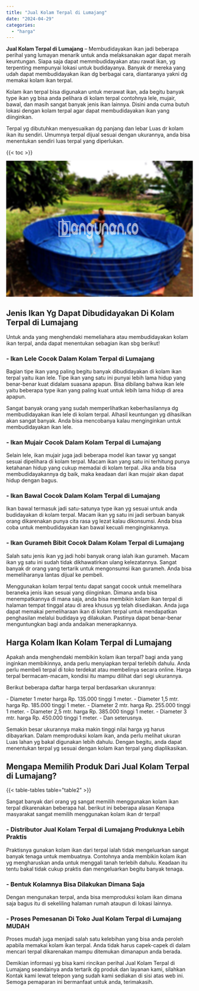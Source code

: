 ```yaml
---
title: "Jual Kolam Terpal di Lumajang"
date: "2024-04-29"
categories: 
  - "harga"
---
```


**Jual Kolam Terpal di Lumajang** – Membudidayakan ikan jadi beberapa perihal yang lumayan menarik untuk anda melaksanakan agar dapat meraih keuntungan. Siapa saja dapat memmbudidayakan atau rawat ikan, yg terpenting mempunyai lokasi untuk budidayanya. Banyak dr mereka yang udah dapat membudidayakan ikan dg berbagai cara, diantaranya yakni dg memakai kolam ikan terpal.

Kolam ikan terpal bisa digunakan untuk merawat ikan, ada begitu banyak type ikan yg bisa anda pelihara di kolam terpal contohnya lele, mujair, bawal, dan masih sangat banyak jenis ikan lainnya. Disini anda cuma butuh lokasi dengan kolam terpal agar dapat membudidayakan ikan yang diinginkan.

Terpal yg dibutuhkan menyesuaikan dg panjang dan lebar Luas dr kolam ikan itu sendiri. Umumnya terpal dijual sesuai dengan ukurannya, anda bisa menentukan sendiri luas terpal yang diperlukan.

{{< toc >}}

![Jual Kolam Terpal di Lumajang](/images/jual-kolam-terpal-40.png)

## Jenis Ikan Yg Dapat Dibudidayakan Di Kolam Terpal di Lumajang

Untuk anda yang menghendaki memeliahara atau membudidayakan kolam ikan terpal, anda dapat menentukan sebagian ikan sbg berikut!

### \- Ikan Lele Cocok Dalam Kolam Terpal di Lumajang

Bagian tipe ikan yang paling begitu banyak dibudidayakan di kolam ikan terpal yaitu ikan lele. Tipe ikan yang satu ini punyai lebih lama hidup yang benar-benar kuat didalam suasana apapun. Bisa dibilang bahwa ikan lele yaitu beberapa type ikan yang paling kuat untuk lebih lama hidup di area apapun.

Sangat banyak orang yang sudah memperlihatkan keberhasilannya dg membudidayakan ikan lele di kolam terpal. Alhasil keuntungan yg dihasilkan akan sangat banyak. Anda bisa mencobanya kalau menginginkan untuk membudidayakan ikan lele.

### \- Ikan Mujair Cocok Dalam Kolam Terpal di Lumajang

Selain lele, ikan mujair juga jadi beberapa model ikan tawar yg sangat sesuai dipelihara di kolam terpal. Macam ikan yang satu ini terhitung punya ketahanan hidup yang cukup memadai di kolam terpal. Jika anda bisa membudidayakannya dg baik, maka keadaan dari ikan mujair akan dapat hidup dengan bagus.

### \- Ikan Bawal Cocok Dalam Kolam Terpal di Lumajang

Ikan bawal termasuk jadi satu-satunya type ikan yg sesuai untuk anda budidayakan di kolam terpal. Macam ikan yg satu ini jadi serbuan banyak orang dikarenakan punya cita rasa yg lezat kalau dikonsumsi. Anda bisa coba untuk membudidayakan kan bawal kecuali menginginkannya.

### \- Ikan Gurameh Bibit Cocok Dalam Kolam Terpal di Lumajang

Salah satu jenis ikan yg jadi hobi banyak orang ialah ikan gurameh. Macam ikan yg satu ini sudah tidak dikhawatirkan ulang kelezatannya. Sangat banyak dr orang yang tertarik untuk mengonsumsi ikan gurameh. Anda bisa memeliharanya lantas dijual ke pembeli.

Menggunakan kolam terpal tentu dapat sangat cocok untuk memelihara beraneka jenis ikan sesuai yang diinginkan. Dimana anda bisa menempatkannya di mana saja, anda bisa membikin kolam ikan terpal di halaman tempat tinggal atau di area khusus yg telah disediakan. Anda juga dapat memakai pemeliharaan ikan di kolam terpal untuk mendapatkan penghasilan melalui budidaya yg dilakukan. Pastinya dapat benar-benar menguntungkan bagi anda andaikan menerapkannya.

## Harga Kolam Ikan Kolam Terpal di Lumajang

Apakah anda menghendaki membikin kolam ikan terpal? bagi anda yang inginkan membikinnya, anda perlu menyiapkan terpal terlebih dahulu. Anda perlu membeli terpal di toko terdekat atau membelinya secara online. Harga terpal bermacam-macam, kondisi itu mampu dilihat dari segi ukurannya.

Berikut beberapa daftar harga terpal berdasarkan ukurannya:

\- Diameter 1 meter harga Rp. 135.000 tinggi 1 meter. - Diameter 1,5 mtr. harga Rp. 185.000 tinggi 1 meter. - Diameter 2 mtr. harga Rp. 255.000 tinggi 1 meter. - Diameter 2,5 mtr. harga Rp. 385.000 tinggi 1 meter. - Diameter 3 mtr. harga Rp. 450.000 tinggi 1 meter. - Dan seterusnya.

Semakin besar ukurannya maka makin tinggi nilai harga yg harus dibayarkan. Dalam memproduksi kolam ikan, anda perlu melihat ukuran Luas lahan yg bakal digunakan lebih dahulu. Dengan begitu, anda dapat menentukan terpal yg sesuai dengan kolam ikan terpal yang diaplikasikan.

## Mengapa Memilih Produk Dari Jual Kolam Terpal di Lumajang?

{{< table-tables table="table2" >}}

Sangat banyak dari orang yg sangat memilih menggunakan kolam ikan terpal dikarenakan beberapa hal. berikut ini beberapa alasan Kenapa masyarakat sangat memilih menggunakan kolam ikan dr terpal!

### \- Distributor Jual Kolam Terpal di Lumajang Produknya Lebih Praktis

Praktisnya gunakan kolam ikan dari terpal ialah tidak mengeluarkan sangat banyak tenaga untuk membuatnya. Contohnya anda membikin kolam ikan yg mengharuskan anda untuk menggali tanah terlebih dahulu. Keadaan itu tentu bakal tidak cukup praktis dan mengeluarkan begitu banyak tenaga.

### \- Bentuk Kolamnya Bisa Dilakukan Dimana Saja

Dengan mengunakan terpal, anda bisa memproduksi kolam ikan dimana saja bagus itu di sekeliling halaman rumah ataupun di lokasi lainnya.

### \- Proses Pemesanan Di Toko Jual Kolam Terpal di Lumajang MUDAH

Proses mudah juga menjadi salah satu kelebihan yang bisa anda peroleh apabila memakai kolam ikan terpal. Anda tidak harus capek-capek di dalam mencari terpal dikarenakan mampu ditemukan dimanapun anda berada.

Demikian informasi yg bisa kami rincikan perihal Jual Kolam Terpal di Lumajang seandainya anda tertarik dg produk dan layanan kami, silahkan Kontak kami lewat telepon yang sudah kami sediakan di sisi atas web ini. Semoga pemaparan ini bermanfaat untuk anda, terimakasih.
